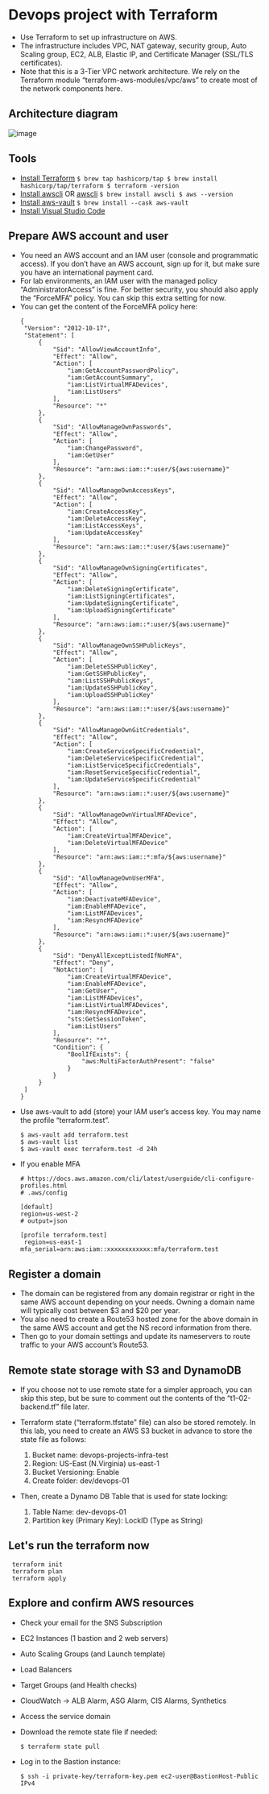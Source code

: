 # Devops project with Terraform

- Use Terraform to set up infrastructure on AWS.
- The infrastructure includes VPC, NAT gateway, security group, Auto Scaling group, EC2, ALB, Elastic IP, and Certificate Manager (SSL/TLS certificates).
- Note that this is a 3-Tier VPC network architecture. We rely on the Terraform module “terraform-aws-modules/vpc/aws” to create most of the network components here.

## Architecture diagram
  ![image](https://github.com/574n13y/Devops/assets/35293085/142d04ed-e1d2-49f2-9ccb-e78e88088970)

## Tools 
 - [Install Terraform](https://learn.hashicorp.com/tutorials/terraform/install-cli)
   ``
   $ brew tap hashicorp/tap
   $ brew install hashicorp/tap/terraform
   $ terraform -version
   ``
 - [Install awscli](https://formulae.brew.sh/formula/awscli) OR [awscli](https://docs.aws.amazon.com/cli/latest/userguide/getting-started-install.html)
   `
   $ brew install awscli
   $ aws --version
   `
 - [Install aws-vault](https://github.com/99designs/aws-vault)
   ``
   $ brew install --cask aws-vault
   ``
 - [Install Visual Studio Code](https://code.visualstudio.com/download)

## Prepare AWS account and user
 - You need an AWS account and an IAM user (console and programmatic access). If you don’t have an AWS account, sign up for it, but make sure you have an international payment card.
 - For lab environments, an IAM user with the managed policy “AdministratorAccess” is fine. For better security, you should also apply the “ForceMFA” policy. You can skip this extra setting for now.
 - You can get the content of the ForceMFA policy here:
   ```
   {
    "Version": "2012-10-17",
    "Statement": [
        {
            "Sid": "AllowViewAccountInfo",
            "Effect": "Allow",
            "Action": [
                "iam:GetAccountPasswordPolicy",
                "iam:GetAccountSummary",
                "iam:ListVirtualMFADevices",
                "iam:ListUsers"
            ],
            "Resource": "*"
        },
        {
            "Sid": "AllowManageOwnPasswords",
            "Effect": "Allow",
            "Action": [
                "iam:ChangePassword",
                "iam:GetUser"
            ],
            "Resource": "arn:aws:iam::*:user/${aws:username}"
        },
        {
            "Sid": "AllowManageOwnAccessKeys",
            "Effect": "Allow",
            "Action": [
                "iam:CreateAccessKey",
                "iam:DeleteAccessKey",
                "iam:ListAccessKeys",
                "iam:UpdateAccessKey"
            ],
            "Resource": "arn:aws:iam::*:user/${aws:username}"
        },
        {
            "Sid": "AllowManageOwnSigningCertificates",
            "Effect": "Allow",
            "Action": [
                "iam:DeleteSigningCertificate",
                "iam:ListSigningCertificates",
                "iam:UpdateSigningCertificate",
                "iam:UploadSigningCertificate"
            ],
            "Resource": "arn:aws:iam::*:user/${aws:username}"
        },
        {
            "Sid": "AllowManageOwnSSHPublicKeys",
            "Effect": "Allow",
            "Action": [
                "iam:DeleteSSHPublicKey",
                "iam:GetSSHPublicKey",
                "iam:ListSSHPublicKeys",
                "iam:UpdateSSHPublicKey",
                "iam:UploadSSHPublicKey"
            ],
            "Resource": "arn:aws:iam::*:user/${aws:username}"
        },
        {
            "Sid": "AllowManageOwnGitCredentials",
            "Effect": "Allow",
            "Action": [
                "iam:CreateServiceSpecificCredential",
                "iam:DeleteServiceSpecificCredential",
                "iam:ListServiceSpecificCredentials",
                "iam:ResetServiceSpecificCredential",
                "iam:UpdateServiceSpecificCredential"
            ],
            "Resource": "arn:aws:iam::*:user/${aws:username}"
        },
        {
            "Sid": "AllowManageOwnVirtualMFADevice",
            "Effect": "Allow",
            "Action": [
                "iam:CreateVirtualMFADevice",
                "iam:DeleteVirtualMFADevice"
            ],
            "Resource": "arn:aws:iam::*:mfa/${aws:username}"
        },
        {
            "Sid": "AllowManageOwnUserMFA",
            "Effect": "Allow",
            "Action": [
                "iam:DeactivateMFADevice",
                "iam:EnableMFADevice",
                "iam:ListMFADevices",
                "iam:ResyncMFADevice"
            ],
            "Resource": "arn:aws:iam::*:user/${aws:username}"
        },
        {
            "Sid": "DenyAllExceptListedIfNoMFA",
            "Effect": "Deny",
            "NotAction": [
                "iam:CreateVirtualMFADevice",
                "iam:EnableMFADevice",
                "iam:GetUser",
                "iam:ListMFADevices",
                "iam:ListVirtualMFADevices",
                "iam:ResyncMFADevice",
                "sts:GetSessionToken",
                "iam:ListUsers"
            ],
            "Resource": "*",
            "Condition": {
                "BoolIfExists": {
                    "aws:MultiFactorAuthPresent": "false"
                }
            }
        }
    ]
   }
   ```
 - Use aws-vault to add (store) your IAM user’s access key. You may name the profile “terraform.test”.
   ```
   $ aws-vault add terraform.test
   $ aws-vault list
   $ aws-vault exec terraform.test -d 24h
   ```
 - If you enable MFA
   ```
   # https://docs.aws.amazon.com/cli/latest/userguide/cli-configure-profiles.html
   # .aws/config

   [default]
   region=us-west-2
   # output=json

   [profile terraform.test]
    region=us-east-1
   mfa_serial=arn:aws:iam::xxxxxxxxxxxx:mfa/terraform.test
   ```
 ## Register a domain
  - The domain can be registered from any domain registrar or right in the same AWS account depending on your needs. Owning a domain name will typically cost between $3 and $20 per year.
  - You also need to create a Route53 hosted zone for the above domain in the same AWS account and get the NS record information from there.
  - Then go to your domain settings and update its nameservers to route traffic to your AWS account’s Route53.

## Remote state storage with S3 and DynamoDB
  - If you choose not to use remote state for a simpler approach, you can skip this step, but be sure to comment out the contents of the “t1–02-backend.tf” file later.
  - Terraform state (“terraform.tfstate" file) can also be stored remotely. In this lab, you need to create an AWS S3 bucket in advance to store the state file as follows:
    1. Bucket name: devops-projects-infra-test
    2. Region: US-East (N.Virginia) us-east-1
    3. Bucket Versioning: Enable
    4. Create folder: dev/devops-01
       
 - Then, create a Dynamo DB Table that is used for state locking:
   1. Table Name: dev-devops-01
   2. Partition key (Primary Key): LockID (Type as String)

## Let's run the terraform now 
  ```
   terraform init
   terraform plan
   terraform apply
 ```

## Explore and confirm AWS resources
  - Check your email for the SNS Subscription
  - EC2 Instances (1 bastion and 2 web servers)
  - Auto Scaling Groups (and Launch template)
  - Load Balancers
  - Target Groups (and Health checks)
  - CloudWatch -> ALB Alarm, ASG Alarm, CIS Alarms, Synthetics
  - Access the service domain
  - Download the remote state file if needed:
    ```
    $ terraform state pull
    ```
    
  - Log in to the Bastion instance:
    ```
    $ ssh -i private-key/terraform-key.pem ec2-user@BastionHost-Public IPv4
    ```
